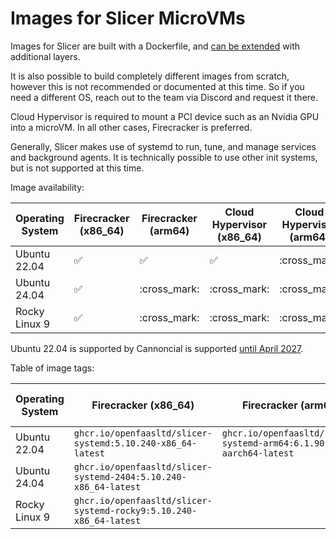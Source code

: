 # Images for Slicer MicroVMs

Images for Slicer are built with a Dockerfile, and [can be extended](/tasks/custom-image) with additional layers.

It is also possible to build completely different images from scratch, however this is not recommended or documented at this time. So if you need a different OS, reach out to the team via Discord and request it there.

Cloud Hypervisor is required to mount a PCI device such as an Nvidia GPU into a microVM. In all other cases, Firecracker is preferred.

Generally, Slicer makes use of systemd to run, tune, and manage services and background agents. It is technically possible to use other init systems, but is not supported at this time.

Image availability:

| Operating System | Firecracker (x86_64) | Firecracker (arm64) | Cloud Hypervisor (x86_64) | Cloud Hypervisor (arm64) |
| - | - | - | - | - |
| Ubuntu 22.04 | :white_check_mark: | :white_check_mark: | :white_check_mark: | :cross_mark: |
| Ubuntu 24.04 | :white_check_mark: | :cross_mark: | :cross_mark: | :cross_mark: |
| Rocky Linux 9 | :white_check_mark: | :cross_mark: | :cross_mark: | :cross_mark: |

Ubuntu 22.04 is supported by Cannoncial is supported [until April 2027](https://ubuntu.com/about/release-cycle).

Table of image tags:

| Operating System | Firecracker (x86_64) | Firecracker (arm64) | Cloud Hypervisor (x86_64) | Cloud Hypervisor (arm64) |
| ------------------ | ------------------------------------------------------------------- | ------------------------------------------------------------------- | ------------------------------------------------------------------- | ------------------------------------------------------------------- |
| Ubuntu 22.04       | `ghcr.io/openfaasltd/slicer-systemd:5.10.240-x86_64-latest`         | `ghcr.io/openfaasltd/slicer-systemd-arm64:6.1.90-aarch64-latest` | `ghcr.io/openfaasltd/slicer-systemd-ch:5.10.240-x86_64-latest` |  |
| Ubuntu 24.04       | `ghcr.io/openfaasltd/slicer-systemd-2404:5.10.240-x86_64-latest`    |                                                                |                                                              |  |
| Rocky Linux 9      | `ghcr.io/openfaasltd/slicer-systemd-rocky9:5.10.240-x86_64-latest`  |                                                                |                                                              |  |
